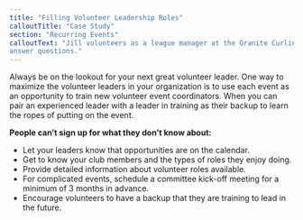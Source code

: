 ```yaml
---
title: "Filling Volunteer Leadership Roles"
calloutTitle: "Case Study"
section: "Recurring Events"
calloutText: "Jill volunteers as a league manager at the Granite Curling Club, she has been managing her league for several years and recently took on Roger, a new club member, as her back up league manager. When it comes time to form new league teams for the 2nd half of the season Jill invites her backup Roger over for dinner to be a part of the process when she is forming teams. Jill is able to lean on Rogers’ knowledge of new club members as she makes the teams and Roger learns what it takes to build balanced teams for a managers choice league. Jill and Roger schedule themselves to be on different draws so that they can make sure there is always a leader around to make announcements and
answer questions."
---
```


Always be on the lookout for your next great volunteer leader. One way to maximize the volunteer leaders in your organization is to use each event as an opportunity to train new volunteer event coordinators. When you can pair an experienced leader with a leader in training as their backup to learn the ropes of putting on the event.

**People can’t sign up for what they don’t know about:**

- Let your leaders know that opportunities are on the calendar.
- Get to know your club members and the types of roles they enjoy doing.
- Provide detailed information about volunteer roles available.
- For complicated events, schedule a committee kick-off meeting for a minimum of 3 months in advance.
- Encourage volunteers to have a backup that they are training to lead in the future.
